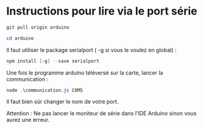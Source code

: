 # Instructions pour lire via le port série

```powershell
git pull origin arduino

cd arduino
```

Il faut utiliser le package serialport ( -g si vous le voulez en global) :

```powershell
npm install [-g] --save serialport
```

Une fois le programme arduino téléversé sur la carte, lancer la communication :

```powershell
node .\communication.js COM5
```

Il faut bien sûr changer le nom de votre port.

Attention : Ne pas lancer le moniteur de série dans l'IDE Arduino sinon vous aurez une erreur.

